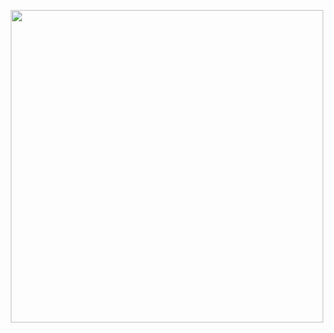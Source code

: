 <p align="center">
	<img width="500" src="https://user-images.githubusercontent.com/51734162/145046724-38f2c0da-ff4e-4ada-8fee-6315d335ba79.gif">
</p>

